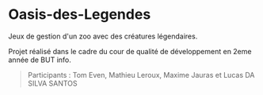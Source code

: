 # Oasis-des-Legendes

Jeux de gestion d'un zoo avec des créatures légendaires.

Projet réalisé dans le cadre du cour de qualité de développement en 2eme année de BUT info.

> Participants : Tom Even, Mathieu Leroux, Maxime Jauras et Lucas DA SILVA SANTOS
